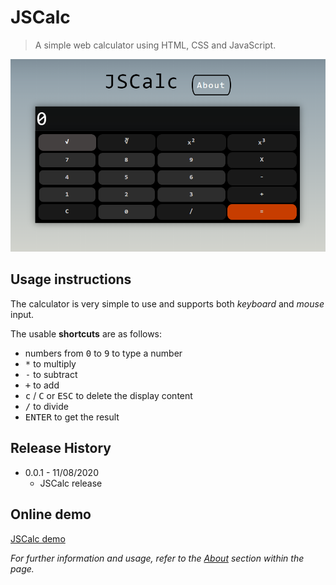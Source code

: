 
# JSCalc
> A simple web calculator using HTML, CSS and JavaScript.

![](header.PNG)
## Usage instructions
The calculator is very simple to use and supports both *keyboard* and *mouse* input.

The usable **shortcuts** are as follows:

- numbers from <kbd>0</kbd> to <kbd>9</kbd> to type a number
- <kbd>*</kbd> to multiply
- <kbd>-</kbd> to subtract
- <kbd>+</kbd> to add
- <kbd>c</kbd> / <kbd>C</kbd> or <kbd>ESC</kbd> to delete the display content
- <kbd>/</kbd> to divide
- <kbd>ENTER</kbd> to get the result

## Release History

* 0.0.1 - 11/08/2020
    * JSCalc release

## Online demo
[JSCalc demo](https://leonardo-arditti.github.io/JSCalc/)

_For further information and usage, refer to the [About](https://leonardo-arditti.github.io/JSCalc/#about) section within the page._
